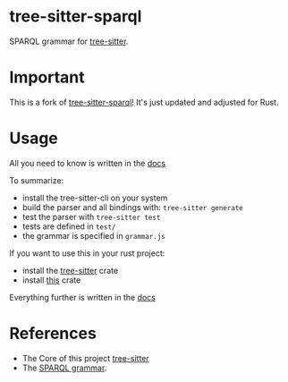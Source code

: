 tree-sitter-sparql
==================

SPARQL grammar for [tree-sitter](https://github.com/tree-sitter/tree-sitter).

Important
=========

This is a fork of [tree-sitter-sparql](https://github.com/GordianDziwis/tree-sitter-sparql)!
It's just updated and adjusted for Rust.

Usage
=====

All you need to know is written in the [docs](https://tree-sitter.github.io/tree-sitter/creating-parsers)

To summarize:

- install the tree-sitter-cli on your system
- build the parser and all bindings with: `tree-sitter generate`
- test the parser with `tree-sitter test`
- tests are defined in `test/`
- the grammar is specified in `grammar.js`

If you want to use this in your rust project:

- install the [tree-sitter](https://crates.io/crates/tree-sitter) crate
- install [this](https://crates.io/crates/tree-sitter-sparql) crate

Everything further is written in the [docs](https://docs.rs/tree-sitter/0.22.6/tree_sitter/)

References
==========

- The Core of this project [tree-sitter](https://tree-sitter.github.io/tree-sitter/)
- The [SPARQL grammar](https://www.w3.org/TR/sparql11-query/#rQueryUnit).
